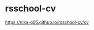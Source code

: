 # rsschool-cv
[<https://nika-g05.github.io/rsschool-cv/cv>](https://nika-g05.github.io/rsschool-cv/cv)
